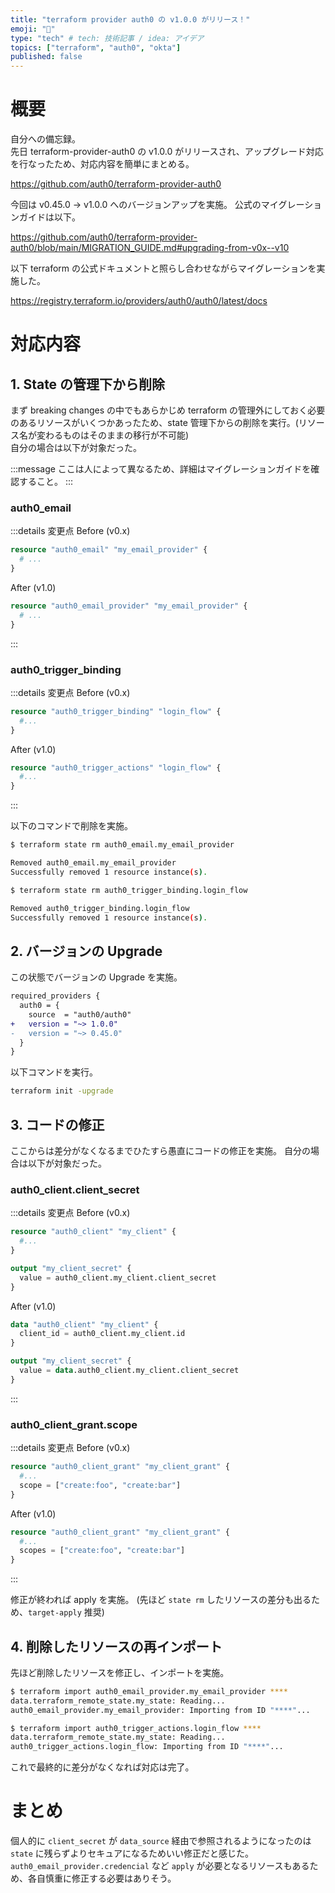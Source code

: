 ```yaml
---
title: "terraform provider auth0 の v1.0.0 がリリース！"
emoji: "🎉"
type: "tech" # tech: 技術記事 / idea: アイデア
topics: ["terraform", "auth0", "okta"]
published: false
---
```


# 概要

自分への備忘録。  
先日 terraform-provider-auth0 の v1.0.0 がリリースされ、アップグレード対応を行なったため、対応内容を簡単にまとめる。

https://github.com/auth0/terraform-provider-auth0

今回は v0.45.0 → v1.0.0 へのバージョンアップを実施。
公式のマイグレーションガイドは以下。

https://github.com/auth0/terraform-provider-auth0/blob/main/MIGRATION_GUIDE.md#upgrading-from-v0x--v10

以下 terraform の公式ドキュメントと照らし合わせながらマイグレーションを実施した。

https://registry.terraform.io/providers/auth0/auth0/latest/docs

# 対応内容

## 1. State の管理下から削除

まず breaking changes の中でもあらかじめ terraform の管理外にしておく必要のあるリソースがいくつかあったため、state 管理下からの削除を実行。(リソース名が変わるものはそのままの移行が不可能)  
自分の場合は以下が対象だった。

:::message
ここは人によって異なるため、詳細はマイグレーションガイドを確認すること。
:::

### auth0_email

:::details 変更点
Before (v0.x)
```terraform
resource "auth0_email" "my_email_provider" {
  # ...
}
```

After (v1.0)
```terraform
resource "auth0_email_provider" "my_email_provider" {
  # ...
}
```
:::

### auth0_trigger_binding

:::details 変更点
Before (v0.x)
```terraform
resource "auth0_trigger_binding" "login_flow" {
  #...
}
```

After (v1.0)
```terraform
resource "auth0_trigger_actions" "login_flow" {
  #...
}
```
:::

以下のコマンドで削除を実施。

```sh
$ terraform state rm auth0_email.my_email_provider

Removed auth0_email.my_email_provider
Successfully removed 1 resource instance(s).

$ terraform state rm auth0_trigger_binding.login_flow

Removed auth0_trigger_binding.login_flow
Successfully removed 1 resource instance(s).
```

## 2. バージョンの Upgrade

この状態でバージョンの Upgrade を実施。

```diff terraform
required_providers {
  auth0 = {
    source  = "auth0/auth0"
+   version = "~> 1.0.0"
-   version = "~> 0.45.0"
  }
}
```

以下コマンドを実行。

```sh
terraform init -upgrade
```

## 3. コードの修正

ここからは差分がなくなるまでひたすら愚直にコードの修正を実施。
自分の場合は以下が対象だった。

### auth0_client.client_secret

:::details 変更点
Before (v0.x)
```terraform
resource "auth0_client" "my_client" {
  #...
}

output "my_client_secret" {
  value = auth0_client.my_client.client_secret
}
```

After (v1.0)
```terraform
data "auth0_client" "my_client" {
  client_id = auth0_client.my_client.id
}

output "my_client_secret" {
  value = data.auth0_client.my_client.client_secret
}
```
:::

### auth0_client_grant.scope

:::details 変更点
Before (v0.x)
```terraform
resource "auth0_client_grant" "my_client_grant" {
  #...
  scope = ["create:foo", "create:bar"]
}
```

After (v1.0)
```terraform
resource "auth0_client_grant" "my_client_grant" {
  #...
  scopes = ["create:foo", "create:bar"]
}
```
:::

修正が終われば apply を実施。
(先ほど `state rm` したリソースの差分も出るため、`target-apply` 推奨)

## 4. 削除したリソースの再インポート

先ほど削除したリソースを修正し、インポートを実施。

```sh
$ terraform import auth0_email_provider.my_email_provider ****
data.terraform_remote_state.my_state: Reading...
auth0_email_provider.my_email_provider: Importing from ID "****"...

$ terraform import auth0_trigger_actions.login_flow ****
data.terraform_remote_state.my_state: Reading...
auth0_trigger_actions.login_flow: Importing from ID "****"...
```

これで最終的に差分がなくなれば対応は完了。

# まとめ

個人的に `client_secret` が `data_source` 経由で参照されるようになったのは `state` に残らずよりセキュアになるためいい修正だと感じた。
`auth0_email_provider.credencial` など `apply` が必要となるリソースもあるため、各自慎重に修正する必要はありそう。
